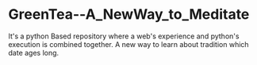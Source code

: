 # GreenTea--A_NewWay_to_Meditate
It's a python Based repository where a web's experience and python's execution is combined together. A new way to learn about tradition which date ages long. 
